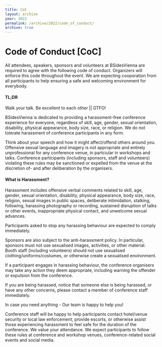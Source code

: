 ```yaml
---
title: CoC
layout: archive
year: 2022
permalink: /archive/2022/code_of_conduct/
archive: true
---
```

# Code of Conduct [CoC]
All attendees, speakers, sponsors and volunteers at BSidesVienna are required to agree with the following code of conduct. Organizers will enforce this code throughout the event. We are expecting cooporation from all participants to help ensuring a safe and welcoming environment for everybody.

#### TL;DR
Walk your talk. Be excellent to each other || GTFO!

BSidesVienna is dedicated to providing a harassment-free conference experience for everyone, regardless of skill, age, gender, sexual orientation, disability, physical appearance, body size, race, or religion. We do not tolerate harassment of conference participants in any form.

Think about your speech and how it might affect/offend others around you. Offensive sexual language and imagery is not appropriate and entirely unprofessional for any conference venue, in partciular in workshops and talks.
Conference participants (including sponsors, staff and volunteers) violating these rules may be sanctioned or expelled from the venue at the discretion of- and after deliberation by the organisers.

#### What is Harassment?

Harassment includes offensive verbal comments related to skill, age, gender, sexual orientation, disability, physical appearance, body size, race, religion, sexual images in public spaces, deliberate intimidation, stalking, following, harassing photography or recording, sustained disruption of talks or other events, inappropriate physical contact, and unwelcome sexual advances.

Participants asked to stop any harassing behaviour are expected to comply immediately.

Sponsors are also subject to the anti-harassment policy. In particular, sponsors must not use sexualised images, activities, or other material. Booth staff (including volunteers) should not use sexualised clothing/uniforms/costumes, or otherwise create a sexualised environment.

If a participant engages in harassing behaviour, the conference organisers may take any action they deem appropriate, including warning the offender or expulsion from the conference.

If you are being harassed, notice that someone else is being harassed, or have any other concerns, please contact a member of conference staff immediately.

In case you need anything - Our team is happy to help you!

Conference staff will be happy to help participants contact hotel/venue security or local law enforcement, provide escorts, or otherwise assist those experiencing harassment to feel safe for the duration of the conference. We value your attendance. 
We expect participants to follow these rules at conference and workshop venues, conference-related social events and social media.
